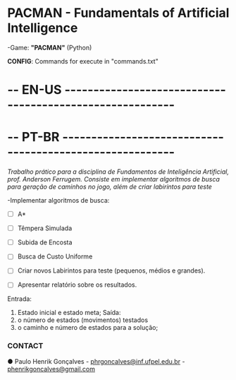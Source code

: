 # **PACMAN - Fundamentals of Artificial Intelligence**
-Game: **"PACMAN"** (Python)

**CONFIG**: Commands for execute in "commands.txt"
                            
# -- EN-US ---------------------------------------------------------

# -- PT-BR ---------------------------------------------------------
_Trabalho prático para a disciplina de Fundamentos de Inteligência Artificial, prof. Anderson Ferrugem. 
Consiste em implementar algoritmos de busca para geração de caminhos no jogo, além de criar labirintos para teste_

-Implementar algoritmos de busca:
- [ ] A*
- [ ] Têmpera Simulada
- [ ] Subida de Encosta
- [ ] Busca de Custo Uniforme

- [ ] Criar novos Labirintos para teste (pequenos, médios e grandes).
- [ ] Apresentar relatório sobre os resultados.

Entrada: 
  1. Estado inicial e estado meta;
Saída: 
  1. o número de estados (movimentos) testados
  2. o caminho e número de estados para a solução;
  
### CONTACT

● Paulo Henrik Gonçalves
    - phrgoncalves@inf.ufpel.edu.br
    - phenrikgoncalves@gmail.com
